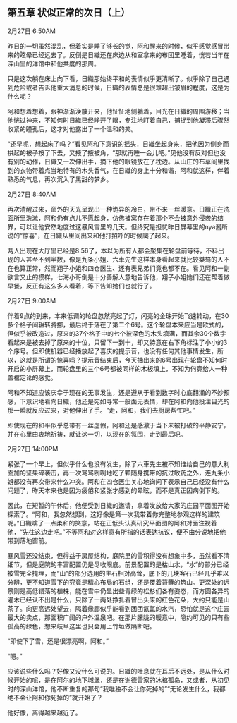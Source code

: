 ## 第五章 状似正常的次日（上）
2月27日 6:50AM

昨日的一切虽然混乱，但着实是睡了够长的觉，阿和醒来的时候，似乎感觉感冒带来的眩晕已经远去了。反倒是日織还在床边从和室拿来的布団里睡着，恍若当年在深山里的洋馆中和他共度的那周。

只是这次躺在床上向下看，日織那始终平和的表情似乎更清晰了。似乎除了自己遇到危险或者告诉他重大消息的时候，日織的表情总是很难超出皱眉的程度，这是为什么呢？

阿和想着想着，眼神渐渐涣散开来，他怔怔地侧躺着，目光在日織的周围游移；当他恍过神来，不知何时日織已经睁开了眼，专注地盯着自己，捕捉到他凝滞后骤然收紧的瞳孔后，这才对他露出了一个温和的笑。

“还早呢，想起床了吗？”看见阿和下意识的摇头，日織坐起身来，把他因为侧身而拱起的被子按了下去，又掖了掖被角，“那就再睡一会儿吧。”见他没有反对但也没有别的动作，日織又一次伸出手，摘下他的眼镜放在了枕边。从山庄的布草间里找到的衣物带着点当地特有的木头香气，在日織的身上十分和谐，阿和就这样，伴着熟悉的气息，再次沉入了黑甜的梦乡。

2月27日 8:40AM

再次清醒过来，窗外的天光呈现出一种诡异的冷白，带不来一丝暖意。日織正在洗面所里洗漱，阿和仍有点儿不愿起身，仿佛被窝存在着那个不会被意外侵袭的结界，可以让他安然地度过这暴风雪里的几天。但终究是担忧昨日屏幕里的nya酱所说的“惊喜”，在日織从里间出来和他打招呼的时候爬了起来。

两人出现在大厅里已经是8:56了，本以为所有人都会聚集在轮盘前等待，不料出现的人甚至不到半数，像是九条小姐、六車先生这样本身看起来就比较桀骜的人不在也算正常，然而翔子小姐和四仓医生、还有表兄弟们竟也都不在。看见阿和一副欲言又止的模样，七海小哥倒是十分善解人意地告诉他，翔子小姐她们还在帮着做早餐，反正有这么多人看着，等下告知她们也就行了。

2月27日 9:00AM

伴着9点的到来，本来低调的轮盘忽然亮起了灯，闪亮的金珠开始飞速转动，在30多个格子间辗转腾挪，最后终于落在了第二个6号。这个轮盘本来应当是欧式的，但似乎被改造过，原来的37个格子中的七个被深色的木头填满，而其余30个数字看起来是被去掉了原来的十位，只留下一到十，却又特意在右下角标注了小小的3个序号。但即使机器已经播放起了喜庆的提示音，也没有任何其他事情发生，所以，这就是所谓的惊喜吗？提示音结束后，今天抽出来的6号出现在轮盘不知何时开启的小屏幕上，而轮盘里的三个6号都被同样的木板填上，不知为何竟给人一种盖棺定论的感觉。

阿和不知道应该庆幸于现在的无事发生，还是遵从于看到数字时心底翻涌的不妙预感，下意识地看向日織，他还是宛如寻常一般面无表情，却在阿和向他投注目光的那一瞬就反应过来，对他伸出了手。“走，阿和，我们去厨房帮忙吧。”

即使现在的和平似乎总带有一丝虚假，阿和还是感激于当下未被打破的平静安宁，并在心里由衷地祈祷，就让这一切，以现在的氛围，走到最后吧。

2月27日 14:00PM

紧张了一个早上，但似乎什么也没有发生，除了六車先生被不知谁给自己的意大利面加的坚果碎袭击，再一次骂骂咧咧地吃了颗随身携带的抗过敏药之外，连九条小姐都没有再次带来什么冲突。阿和在四仓医生关心地询问下表示自己已经没有什么问题了，昨天本来也是因为疲倦和紧张才感到的晕眩，而不是真正因病倒下的。

因此，在短暂的午休后，他便受到日織的邀请，拿着发放给大家的庄园平面图开始探索了。“阿和，我忽然想到，这好像是第一次我带着你完整地参观这样的建筑呢。”日織噙了一点柔和的笑意，站在正低头认真研究平面图的阿和对面注视着他，“先往这边走吧。”不等阿和对这样意有所指的话表达抗议，便不由分说地把他带到落地窗前。

暴风雪还没结束，但得益于房屋结构，庭院里的雪积得没有想象中多，虽然看不清细节，但是庭院的丰富配置仍是尽收眼底。前景配置的是枯山水，“水”的部分已经被雪完全掩埋，而“山”的部分选用的主石相对高耸，底下的几块客石已经几乎难以分辨，更不知道雪下的究竟是精心布局的石组，还是覆着苔藓的筑山。更深处的远景则是高低错落的植株，能在雪中仍显出些青绿的松杉们各有姿态，而方圆各异的灌木已经认不出是什么，只除了一两处挣扎着冒出头来的红色花朵，大约只能是山茶了。向更高远处望去，隔着缘廊似乎能看到团团氤氲的水汽，恐怕就是这个庄园最大的卖点，那面积广阔的户外温泉吧。在那片朦胧的暖意中，隐约可见的只有些孤高的绿色，想来岐阜这里也只会用上竹垣做隔断吧。

“即使下了雪，还是很漂亮啊，阿和。”

“嗯。”

应该说些什么吗？好像又没什么可说的。日織的吐息就在耳后不远处，是从什么时候开始的呢，是在阿尔的地下城堡，还是在谢德雷家的冰棺孤岛，又或者，从初见时的深山洋馆，他不断重复的那句“我唯独不会让你死掉的”“无论发生什么，我都绝不会让阿和你死掉的”就开始了？

他好像，离得越来越近了。
